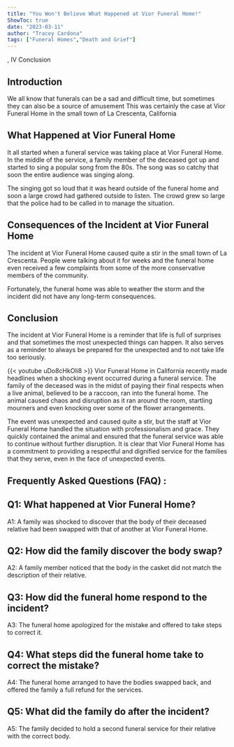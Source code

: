 ```yaml
---
title: "You Won't Believe What Happened at Vior Funeral Home!"
ShowToc: true 
date: "2023-03-11"
author: "Tracey Cardona" 
tags: ["Funeral Homes","Death and Grief"]
---
```

, IV Conclusion

## Introduction 

We all know that funerals can be a sad and difficult time, but sometimes they can also be a source of amusement This was certainly the case at Vior Funeral Home in the small town of La Crescenta, California 

## What Happened at Vior Funeral Home 

It all started when a funeral service was taking place at Vior Funeral Home. In the middle of the service, a family member of the deceased got up and started to sing a popular song from the 80s. The song was so catchy that soon the entire audience was singing along. 

The singing got so loud that it was heard outside of the funeral home and soon a large crowd had gathered outside to listen. The crowd grew so large that the police had to be called in to manage the situation. 

## Consequences of the Incident at Vior Funeral Home

The incident at Vior Funeral Home caused quite a stir in the small town of La Crescenta. People were talking about it for weeks and the funeral home even received a few complaints from some of the more conservative members of the community. 

Fortunately, the funeral home was able to weather the storm and the incident did not have any long-term consequences. 

## Conclusion

The incident at Vior Funeral Home is a reminder that life is full of surprises and that sometimes the most unexpected things can happen. It also serves as a reminder to always be prepared for the unexpected and to not take life too seriously.

{{< youtube uDo8cHkOli8 >}} 
Vior Funeral Home in California recently made headlines when a shocking event occurred during a funeral service. The family of the deceased was in the midst of paying their final respects when a live animal, believed to be a raccoon, ran into the funeral home. The animal caused chaos and disruption as it ran around the room, startling mourners and even knocking over some of the flower arrangements. 

The event was unexpected and caused quite a stir, but the staff at Vior Funeral Home handled the situation with professionalism and grace. They quickly contained the animal and ensured that the funeral service was able to continue without further disruption. It is clear that Vior Funeral Home has a commitment to providing a respectful and dignified service for the families that they serve, even in the face of unexpected events.

## Frequently Asked Questions (FAQ) :
## Q1: What happened at Vior Funeral Home?

A1: A family was shocked to discover that the body of their deceased relative had been swapped with that of another at Vior Funeral Home.

## Q2: How did the family discover the body swap?

A2: A family member noticed that the body in the casket did not match the description of their relative.

## Q3: How did the funeral home respond to the incident?

A3: The funeral home apologized for the mistake and offered to take steps to correct it.

## Q4: What steps did the funeral home take to correct the mistake?

A4: The funeral home arranged to have the bodies swapped back, and offered the family a full refund for the services.

## Q5: What did the family do after the incident?

A5: The family decided to hold a second funeral service for their relative with the correct body.



